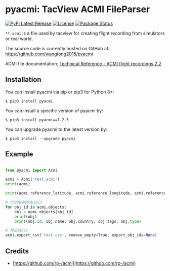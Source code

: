 # pyacmi: TacView ACMI FileParser

[![PyPI Latest Release](https://img.shields.io/pypi/v/pyacmi.svg)](https://pypi.org/project/pyacmi/)
[![License](https://img.shields.io/pypi/l/pyacmi.svg)](https://github.com/wangtong2015/pyacmi)
[![Package Status](https://img.shields.io/pypi/status/pyacmi.svg)](https://pypi.org/project/pyacmi/)

`**.acmi` is a file used by tacview for creating flight recording from simulators or real world.

The source code is currently hosted on GitHub at: https://github.com/wangtong2015/pyacmi

ACMI file documentation: [Technical Reference - ACMI flight recordings 2.2](https://www.tacview.net/documentation/acmi/)

## Installation

You can install pyacmi via pip or pip3 for Python 3+:

```shell
$ pip3 install pyacmi
```

You can install a specific version of pyacmi by:

```shell
$ pip3 install pyacmi==1.2.3
```

You can upgrade pyacmi to the latest version by:

```shell
$ pip3 install --upgrade pyacmi
```

## Example

```python

from pyacmi import Acmi

acmi = Acmi('test.acmi')
print(acmi)

print(acmi.reference_latitude, acmi.reference_longitude, acmi.reference_time)

# 打印所有的object
for obj_id in acmi.objects:
    obj = acmi.objects[obj_id]
    print(obj)
    print(obj.id, obj.name, obj.country, obj.tags, obj.type)

# 导出成csv
acmi.export_csv('test.csv', remove_empty=True, export_obj_ids=None)
```

## Credits

- [https://github.com/rp-/acmi](https://github.com/rp-/acmi)
